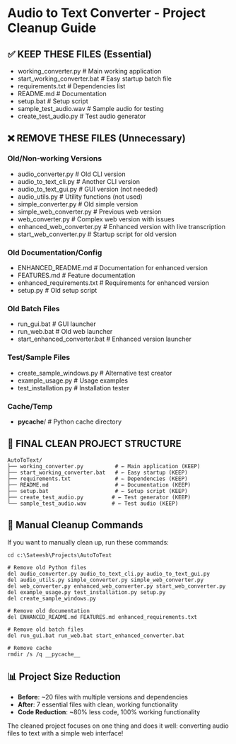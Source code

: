 # Audio to Text Converter - Project Cleanup Guide

## ✅ KEEP THESE FILES (Essential)
- working_converter.py           # Main working application  
- start_working_converter.bat    # Easy startup batch file
- requirements.txt               # Dependencies list
- README.md                      # Documentation  
- setup.bat                      # Setup script
- sample_test_audio.wav          # Sample audio for testing
- create_test_audio.py           # Test audio generator

## ❌ REMOVE THESE FILES (Unnecessary)

### Old/Non-working Versions
- audio_converter.py             # Old CLI version
- audio_to_text_cli.py          # Another CLI version
- audio_to_text_gui.py          # GUI version (not needed)
- audio_utils.py                # Utility functions (not used)
- simple_converter.py           # Old simple version
- simple_web_converter.py       # Previous web version
- web_converter.py              # Complex web version with issues
- enhanced_web_converter.py     # Enhanced version with live transcription
- start_web_converter.py        # Startup script for old version

### Old Documentation/Config
- ENHANCED_README.md            # Documentation for enhanced version
- FEATURES.md                   # Feature documentation
- enhanced_requirements.txt     # Requirements for enhanced version
- setup.py                      # Old setup script

### Old Batch Files
- run_gui.bat                   # GUI launcher
- run_web.bat                   # Old web launcher  
- start_enhanced_converter.bat  # Enhanced version launcher

### Test/Sample Files  
- create_sample_windows.py      # Alternative test creator
- example_usage.py              # Usage examples
- test_installation.py          # Installation tester

### Cache/Temp
- __pycache__/                  # Python cache directory

## 🎯 FINAL CLEAN PROJECT STRUCTURE

```
AutoToText/
├── working_converter.py          # ← Main application (KEEP)
├── start_working_converter.bat   # ← Easy startup (KEEP)
├── requirements.txt              # ← Dependencies (KEEP)
├── README.md                     # ← Documentation (KEEP)
├── setup.bat                     # ← Setup script (KEEP)
├── create_test_audio.py         # ← Test generator (KEEP)
└── sample_test_audio.wav        # ← Test audio (KEEP)
```

## 🧹 Manual Cleanup Commands

If you want to manually clean up, run these commands:

```batch
cd c:\Sateesh\Projects\AutoToText

# Remove old Python files
del audio_converter.py audio_to_text_cli.py audio_to_text_gui.py
del audio_utils.py simple_converter.py simple_web_converter.py  
del web_converter.py enhanced_web_converter.py start_web_converter.py
del example_usage.py test_installation.py setup.py
del create_sample_windows.py

# Remove old documentation
del ENHANCED_README.md FEATURES.md enhanced_requirements.txt

# Remove old batch files
del run_gui.bat run_web.bat start_enhanced_converter.bat

# Remove cache
rmdir /s /q __pycache__
```

## 📊 Project Size Reduction
- **Before**: ~20 files with multiple versions and dependencies
- **After**: 7 essential files with clean, working functionality
- **Code Reduction**: ~80% less code, 100% working functionality

The cleaned project focuses on one thing and does it well: converting audio files to text with a simple web interface!
